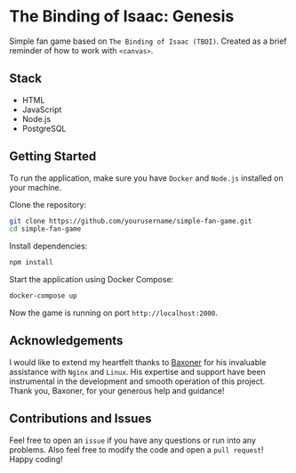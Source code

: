 # The Binding of Isaac: Genesis
Simple fan game based on `The Binding of Isaac (TBOI)`. Created as a brief reminder of how to work with `<canvas>`.

## Stack
- HTML
- JavaScript
- Node.js
- PostgreSQL
  
## Getting Started
To run the application, make sure you have `Docker` and `Node.js` installed on your machine.

Clone the repository:

```bash
git clone https://github.com/yourusername/simple-fan-game.git
cd simple-fan-game
```

Install dependencies:
```bash
npm install
```

Start the application using Docker Compose:
```bash
docker-compose up
```

Now the game is running on port `http://localhost:2000`.

## Acknowledgements
I would like to extend my heartfelt thanks to [Baxoner](https://github.com/Baxoner) for his invaluable assistance with `Nginx` and `Linux`. His expertise and support have been instrumental in the development and smooth operation of this project. Thank you, Baxoner, for your generous help and guidance!

## Contributions and Issues
Feel free to open an `issue` if you have any questions or run into any problems. Also feel free to modify the code and open a `pull request`! Happy coding!






